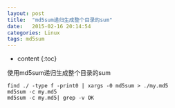 ```yaml
---
layout: post
title:  "md5sum递归生成整个目录的sum"
date:   2015-02-16 20:14:54
categories: Linux
tags: md5sum
---
```


* content
{:toc}

使用md5sum递归生成整个目录的sum




```
find ./ -type f -print0 | xargs -0 md5sum > ./my.md5
md5sum -c my.md5
md5sum -c my.md5| grep -v OK
```